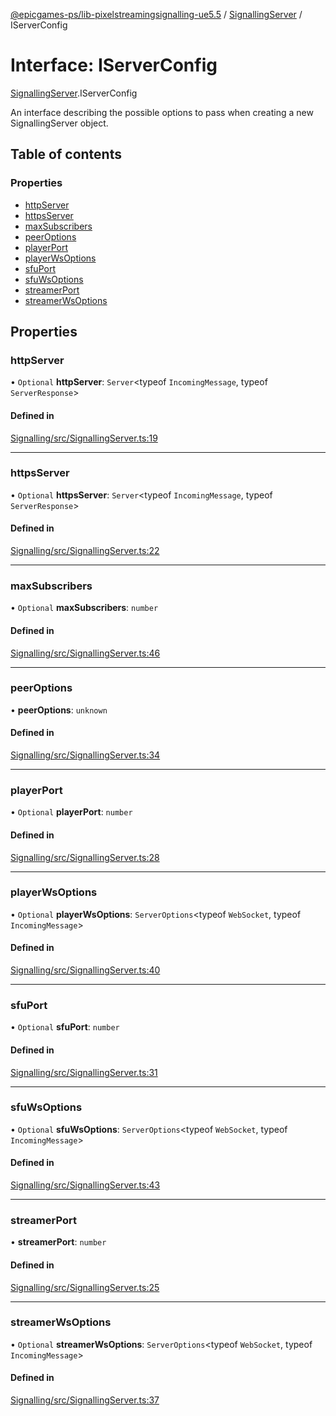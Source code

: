 [@epicgames-ps/lib-pixelstreamingsignalling-ue5.5](../README.md) / [SignallingServer](../modules/SignallingServer.md) / IServerConfig

# Interface: IServerConfig

[SignallingServer](../modules/SignallingServer.md).IServerConfig

An interface describing the possible options to pass when creating
a new SignallingServer object.

## Table of contents

### Properties

- [httpServer](SignallingServer.IServerConfig.md#httpserver)
- [httpsServer](SignallingServer.IServerConfig.md#httpsserver)
- [maxSubscribers](SignallingServer.IServerConfig.md#maxsubscribers)
- [peerOptions](SignallingServer.IServerConfig.md#peeroptions)
- [playerPort](SignallingServer.IServerConfig.md#playerport)
- [playerWsOptions](SignallingServer.IServerConfig.md#playerwsoptions)
- [sfuPort](SignallingServer.IServerConfig.md#sfuport)
- [sfuWsOptions](SignallingServer.IServerConfig.md#sfuwsoptions)
- [streamerPort](SignallingServer.IServerConfig.md#streamerport)
- [streamerWsOptions](SignallingServer.IServerConfig.md#streamerwsoptions)

## Properties

### httpServer

• `Optional` **httpServer**: `Server`\<typeof `IncomingMessage`, typeof `ServerResponse`\>

#### Defined in

[Signalling/src/SignallingServer.ts:19](https://github.com/mcottontensor/PixelStreamingInfrastructure/blob/709d6fe/Signalling/src/SignallingServer.ts#L19)

___

### httpsServer

• `Optional` **httpsServer**: `Server`\<typeof `IncomingMessage`, typeof `ServerResponse`\>

#### Defined in

[Signalling/src/SignallingServer.ts:22](https://github.com/mcottontensor/PixelStreamingInfrastructure/blob/709d6fe/Signalling/src/SignallingServer.ts#L22)

___

### maxSubscribers

• `Optional` **maxSubscribers**: `number`

#### Defined in

[Signalling/src/SignallingServer.ts:46](https://github.com/mcottontensor/PixelStreamingInfrastructure/blob/709d6fe/Signalling/src/SignallingServer.ts#L46)

___

### peerOptions

• **peerOptions**: `unknown`

#### Defined in

[Signalling/src/SignallingServer.ts:34](https://github.com/mcottontensor/PixelStreamingInfrastructure/blob/709d6fe/Signalling/src/SignallingServer.ts#L34)

___

### playerPort

• `Optional` **playerPort**: `number`

#### Defined in

[Signalling/src/SignallingServer.ts:28](https://github.com/mcottontensor/PixelStreamingInfrastructure/blob/709d6fe/Signalling/src/SignallingServer.ts#L28)

___

### playerWsOptions

• `Optional` **playerWsOptions**: `ServerOptions`\<typeof `WebSocket`, typeof `IncomingMessage`\>

#### Defined in

[Signalling/src/SignallingServer.ts:40](https://github.com/mcottontensor/PixelStreamingInfrastructure/blob/709d6fe/Signalling/src/SignallingServer.ts#L40)

___

### sfuPort

• `Optional` **sfuPort**: `number`

#### Defined in

[Signalling/src/SignallingServer.ts:31](https://github.com/mcottontensor/PixelStreamingInfrastructure/blob/709d6fe/Signalling/src/SignallingServer.ts#L31)

___

### sfuWsOptions

• `Optional` **sfuWsOptions**: `ServerOptions`\<typeof `WebSocket`, typeof `IncomingMessage`\>

#### Defined in

[Signalling/src/SignallingServer.ts:43](https://github.com/mcottontensor/PixelStreamingInfrastructure/blob/709d6fe/Signalling/src/SignallingServer.ts#L43)

___

### streamerPort

• **streamerPort**: `number`

#### Defined in

[Signalling/src/SignallingServer.ts:25](https://github.com/mcottontensor/PixelStreamingInfrastructure/blob/709d6fe/Signalling/src/SignallingServer.ts#L25)

___

### streamerWsOptions

• `Optional` **streamerWsOptions**: `ServerOptions`\<typeof `WebSocket`, typeof `IncomingMessage`\>

#### Defined in

[Signalling/src/SignallingServer.ts:37](https://github.com/mcottontensor/PixelStreamingInfrastructure/blob/709d6fe/Signalling/src/SignallingServer.ts#L37)
